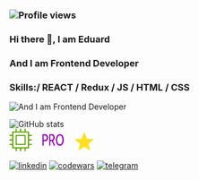 ### ![Profile views](https://gpvc.arturio.dev/Eduard-Mychka)   
### Hi there 👋, I am Eduard   
### And I am Frontend Developer    
### Skills:/ **REACT** / Redux / JS / HTML / CSS
![And I am Frontend Developer](https://www.google.com/url?sa=i&url=https%3A%2F%2Funsplash.com%2Fimages%2Fnature%2Fgalaxy&psig=AOvVaw1PQRUjalTXa2AR60NlaMOO&ust=1625061073025000&source=images&cd=vfe&ved=0CAoQjRxqFwoTCKCFn7j-vPECFQAAAAAdAAAAABAE)

![GitHub stats](https://github-readme-stats.vercel.app/api?username=Eduard-Mychka&show_icons=true&theme=radical)   
<a href='https://docs.github.com/en/developers'><img src='https://raw.githubusercontent.com/acervenky/animated-github-badges/master/assets/devbadge.gif' width='40' height='40'></a> 
<a href='https://github.com/pricing'><img src='https://raw.githubusercontent.com/acervenky/animated-github-badges/master/assets/pro.gif' width='40' height='40'></a> 
<a href='https://stars.github.com/'><img src='https://raw.githubusercontent.com/acervenky/animated-github-badges/master/assets/starbadge.gif' width='35' height='35'></a> 

[<img src='https://cdn.jsdelivr.net/npm/simple-icons@3.0.1/icons/linkedin.svg' alt='linkedin' height='40'>](https://www.linkedin.com/in/https://www.linkedin.com/in/eduard-mychka-3055851a4//)
[<img src='https://cdn.jsdelivr.net/npm/simple-icons@3.0.1/icons/codewars.svg' alt='codewars' height='40'>](https://www.codewars.com/users/Eduard-Mychka)
[<img src='https://cdn.jsdelivr.net/npm/simple-icons@3.0.1/icons/telegram.svg' alt='telegram' height='40'>](https://t.me/edkowich)
